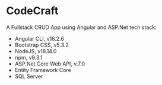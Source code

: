 # CodeCraft
A Fullstack CRUD App using Angular and ASP.Net tech stack:

- Angular CLI,  v16.2.6
- Bootstrap CSS, v5.3.2
- NodeJS, v18.14.0
- npm, v9.3.1
- ASP.Net Core Web API, v.7.0
- Entity Framework Core
- SQL Server
